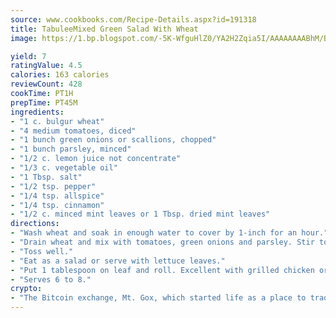 ```yaml
---
source: www.cookbooks.com/Recipe-Details.aspx?id=191318
title: TabuleeMixed Green Salad With Wheat  
image: https://1.bp.blogspot.com/-5K-WfguHlZ0/YA2H2Zqia5I/AAAAAAAABhM/Bdgu68p4aG0Q6jWdy3eGaUXSKw5p3sdxwCLcBGAsYHQ/s324/7.png

yield: 7
ratingValue: 4.5
calories: 163 calories
reviewCount: 428
cookTime: PT1H
prepTime: PT45M
ingredients:
- "1 c. bulgur wheat"
- "4 medium tomatoes, diced"
- "1 bunch green onions or scallions, chopped"
- "1 bunch parsley, minced"
- "1/2 c. lemon juice not concentrate"
- "1/3 c. vegetable oil"
- "1 Tbsp. salt"
- "1/2 tsp. pepper"
- "1/4 tsp. allspice"
- "1/4 tsp. cinnamon"
- "1/2 c. minced mint leaves or 1 Tbsp. dried mint leaves"
directions:
- "Wash wheat and soak in enough water to cover by 1-inch for an hour."
- "Drain wheat and mix with tomatoes, green onions and parsley. Stir together lemon juice, oil, salt, pepper, allspice, cinnamon and mint and pour over vegetables."
- "Toss well."
- "Eat as a salad or serve with lettuce leaves."
- "Put 1 tablespoon on leaf and roll. Excellent with grilled chicken or steaks."
- "Serves 6 to 8."
crypto:
- "The Bitcoin exchange, Mt. Gox, which started life as a place to trade cards from a fantasy game, was hacked."
---
```

